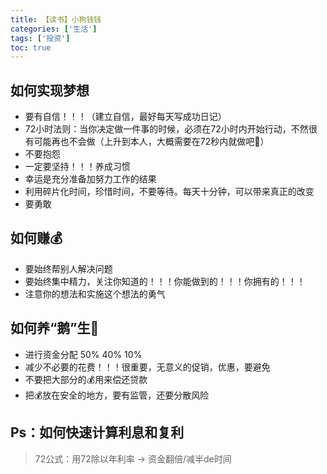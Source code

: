 ```yaml
---
title: 【读书】小狗钱钱
categories: ['生活']
tags: ['投资']
toc: true
---
```


## 如何实现梦想
- 要有自信！！！（建立自信，最好每天写成功日记）
- 72小时法则：当你决定做一件事的时候，必须在72小时内开始行动，不然很有可能再也不会做（上升到本人，大概需要在72秒内就做吧🐶）
- 不要抱怨
- 一定要坚持！！！养成习惯
- 幸运是充分准备加努力工作的结果
- 利用碎片化时间，珍惜时间，不要等待。每天十分钟，可以带来真正的改变
- 要勇敢

## 如何赚💰
<!--more-->
- 要始终帮别人解决问题 
- 要始终集中精力，关注你知道的！！！你能做到的！！！你拥有的！！！
- 注意你的想法和实施这个想法的勇气

## 如何养“鹅”生🥚
- 进行资金分配 50% 40% 10%
- 减少不必要的花费！！！很重要，无意义的促销，优惠，要避免
- 不要把大部分的💰用来偿还贷款
- 把💰放在安全的地方，要有监管，还要分散风险


## Ps：如何快速计算利息和复利
> 72公式：用72除以年利率 -> 资金翻倍/减半de时间